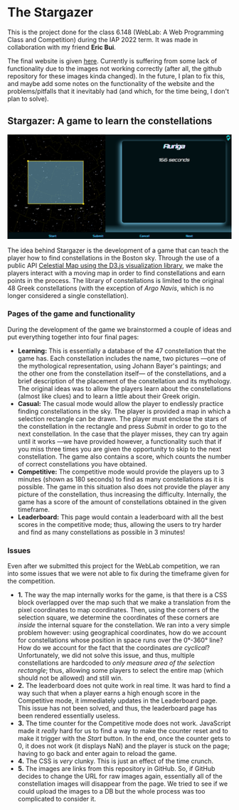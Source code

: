 The Stargazer
=============
This is the project done for the class 6.148 (WebLab: A Web Programming Class and Competition) during the IAP 2022 term. It was made in collaboration with my friend **Eric Bui**.

The final website is given [here](http://the-stargazer.herokuapp.com/). Currently is suffering from some lack of functionality due to the images not working correctly (after all, the github repository for these images kinda changed). In the future, I plan to fix this, and maybe add some notes on the functionality of the website and the problems/pitfalls that it inevitably had (and which, for the time being, I don't plan to solve).

## Stargazer: A game to learn the constellations
![](https://raw.githubusercontent.com/LouisTheLuis/the-stargazer/master/Images/Screenshot.png)

The idea behind Stargazer is the development of a game that can teach the player how to find constellations in the Boston sky. Through the use of a public API [Celestial Map using the D3.js visualization library](https://github.com/ofrohn/d3-celestial), we make the players interact with a moving map in order to find constellations and earn points in the process. The library of constellations is limited to the original 48 Greek constellations (with the exception of *Argo Navis*, which is no longer considered a single constellation). 

### Pages of the game and functionality
During the development of the game we brainstormed a couple of ideas and put everything together into four final pages:
* **Learning:** This is essentially a database of the 47 constellation that the game has. Each constellation includes the name, two pictures —one of the mythological representation, using Johann Bayer's paintings; and the other one from the constellation itself— of the constellations, and a brief description of the placement of the constellation and its mythology. The original ideas was to allow the players learn about the constellations (almost like clues) and to learn a little about their Greek origin.
* **Casual:** The casual mode would allow the player to endlessly practice finding constellations in the sky. The player is provided a map in which a selection rectangle can be drawn. The player must enclose the stars of the constellation in the rectangle and press *Submit* in order to go to the next constellation. In the case that the player misses, they can try again until it works —we have provided however, a functionality such that if you miss three times you are given the opportunity to skip to the next constellation. The game also contains a score, which counts the number of correct constellations you have obtained.
* **Competitive:** The competitive mode would provide the players up to 3 minutes (shown as 180 seconds) to find as many constellations as it is possible. The game in this situation also does not provide the player any picture of the constellation, thus increasing the difficulty. Internally, the game has a score of the amount of constellations obtained in the given timeframe.
* **Leaderboard:** This page would contain a leaderboard with all the best scores in the competitive mode; thus, allowing the users to try harder and find as many constellations as possible in 3 minutes!

### Issues
Even after we submitted this project for the WebLab competition, we ran into some issues that we were not able to fix during the timeframe given for the competition.
* **1.** The way the map internally works for the game, is that there is a CSS block overlapped over the map such that we make a translation from the pixel coordinates to map coordinates. Then, using the corners of the selection square, we determine the coordinates of these corners are *inside* the internal square for the constellation. We ran into a very simple problem however: using geographical coordinates, how do we account for constellations whose position in space runs over the 0°-360° line? How do we account for the fact that the coordinates *are cyclical*? Unfortunately, we did not solve this issue, and thus, multiple constellations are hardcoded to *only measure area of the selection rectangle*; thus, allowing some players to select the entire map (which should not be allowed) and still win.
* **2.** The leaderboard does not quite work in real time. It was hard to find a way such that when a player earns a high enough score in the Competitive mode, it immediately updates in the Leaderboard page. This issue has not been solved, and thus, the leaderboard page has been rendered essentially useless.
* **3.** The time counter for the Competitive mode does not work. JavaScript made it *really* hard for us to find a way to make the counter reset and to make it trigger with the *Start* button. In the end, once the counter gets to 0, it does not work (it displays NaN) and the player is stuck on the page; having to go back and enter again to reload the game.
* **4.** The CSS is *very* clunky. This is just an effect of the time crunch.
* **5.** The images are links from this repository in GitHub. So, if GitHub decides to change the URL for raw images again, essentially all of the constellation images will disappear from the page. We tried to see if we could upload the images to a DB but the whole process was too complicated to consider it.
